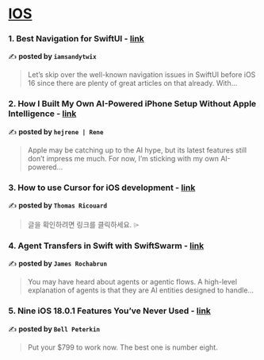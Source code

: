 
<h1><a href=https://medium.com/tag/ios/recommended target="_blank" rel="noopener noreferrer">IOS</a></h1>
<h3>1. Best Navigation for SwiftUI - <a href="https://medium.com/@iamsandytwix/swiftui-navigation-0fbb8aaa6c52" target="_blank" rel="noopener noreferrer">link</a></h3>

✍️ **posted by `iamsandytwix`**

<blockquote>Let’s skip over the well-known navigation issues in SwiftUI before iOS 16 since there are plenty of great articles on that already. With…</blockquote>

<h3>2. How I Built My Own AI-Powered iPhone Setup Without Apple Intelligence - <a href="https://medium.com/macoclock/how-i-built-my-own-ai-powered-iphone-setup-without-apple-intelligence-16445a6d2e60" target="_blank" rel="noopener noreferrer">link</a></h3>

✍️ **posted by `hejrene | Rene`**

<blockquote>Apple may be catching up to the AI hype, but its latest features still don’t impress me much. For now, I’m sticking with my own AI-powered…</blockquote>

<h3>3. How to use Cursor for iOS development - <a href="https://medium.com/@dimillian/how-to-use-cursor-for-ios-development-54b912c23941" target="_blank" rel="noopener noreferrer">link</a></h3>

✍️ **posted by `Thomas Ricouard`**

<blockquote>글을 확인하려면 링크를 클릭하세요. ⌲</blockquote>

<h3>4. Agent Transfers in Swift with SwiftSwarm - <a href="https://medium.com/@jamesrochabrun/agent-transfers-in-swift-with-swiftswarm-51019df08f18" target="_blank" rel="noopener noreferrer">link</a></h3>

✍️ **posted by `James Rochabrun`**

<blockquote>You may have heard about agents or agentic flows. A high-level explanation of agents is that they are AI entities designed to handle…</blockquote>

<h3>5. Nine iOS 18.0.1 Features You’ve Never Used - <a href="https://medium.com/illumination/nine-ios-18-0-1-features-youve-probably-never-used-109cda3bdc80" target="_blank" rel="noopener noreferrer">link</a></h3>

✍️ **posted by `Bell Peterkin`**

<blockquote>Put your $799 to work now. The best one is number eight.</blockquote>

